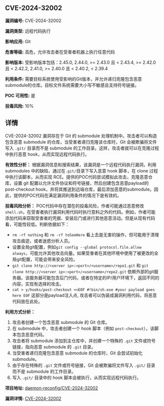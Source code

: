 ## CVE-2024-32002

**漏洞编号:** CVE-2024-32002

**漏洞类型:** 远程代码执行

**影响应用:** Git

**危害等级:** 高危，允许攻击者在受害者机器上执行任意代码

**影响版本:** 受影响版本包括：2.45.0, 2.44.0, >= 2.43.0 且 < 2.43.4, >= 2.42.0 且 < 2.42.2, 2.41.0, >= 2.40.0 且 < 2.40.2, < 2.39.4

**利用条件:** 需要目标系统使用受影响的Git版本，并允许递归克隆包含恶意submodule的仓库。目标文件系统需要大小写不敏感且支持符号链接。

**POC 可用性:** 是

**投毒风险:** 10%

## 详情

CVE-2024-32002 漏洞存在于 Git 的 submodule 处理机制中。攻击者可以构造包含恶意 submodule 的仓库，当受害者递归克隆该仓库时，Git 会被欺骗将文件写入 `.git/` 目录而不是 submodule 的工作目录。这样，攻击者就可以在克隆过程中执行恶意 hook，从而实现远程代码执行。

**有效性分析：**
根据漏洞信息和搜索结果，该漏洞是一个远程代码执行漏洞，利用 submodules 中的缺陷，通过在`.git/`目录下写入恶意 hook 脚本，在 clone 过程中执行该脚本，从而实现 RCE。提供的POC代码尝试模拟此攻击，克隆恶意仓库，设置 git 配置以允许文件协议和符号链接，然后创建包含恶意payload的post-checkout hook，并将其推送到远端仓库，最后添加恶意的submodule。因此，提供的POC代码在满足漏洞利用条件的情况下是有效的。

**投毒风险分析：**
POC代码中存在潜在的投毒风险，作者可能通过恶意修改`shell.sh`，在受害者执行漏洞利用代码时执行意料之外的代码。例如，作者可能添加代码来窃取受害者的凭据、安装后门或进行其他恶意活动。但是从现有代码看，可能性较低。判断依据如下：

*   `rm -rf nothing` 和 `rm -rf toSeeHere` 看上去是无害的操作，但可能用于清理攻击痕迹，或者迷惑分析人员。
*   设置全局git配置，例如`git config --global protocol.file.allow always`，可能允许其他攻击向量。如果受害者在其他环境中使用了被更改的全局git配置，可能会带来安全风险。
*   `git clone http://<server ip>:<port>/<username>/repo1.git` 和 `git clone http://<server ip>:<port>/<username>/repo2.git` 依赖外部的git服务器。该服务器可能包含后门代码，或者在特定的IP/用户环境下，返回不同的内容，实现有选择的攻击。
*   `cat > y/hooks/post-checkout <<EOF
#!bin/sh.exe
#your payload goes here
EOF` 这部分是payload注入点, 攻击者可以伪装成漏洞利用代码，将恶意代码放在此处。

**利用方式分析：**
1.  攻击者创建一个包含恶意 submodule 的 Git 仓库。
2.  在 submodule 中，攻击者创建一个 hook 脚本（例如 `post-checkout`），该脚本包含恶意代码。
3.  攻击者将 submodule 添加到主仓库中，并创建一个特殊的 `.git` 文件或符号链接，指向恶意 submodule 的 `.git` 目录。
4.  当受害者递归克隆包含恶意 submodule 的仓库时，Git 会尝试初始化 submodule。
5.  由于存在特殊的 `.git` 文件或符号链接，Git 会被欺骗将文件写入 `.git/` 目录而不是 submodule 的工作目录。
6.  写入 `.git/` 目录中的 hook 脚本会被执行，从而实现远程代码执行。

**项目地址:** [daemon-reconfig/CVE-2024-32002](https://github.com/daemon-reconfig/CVE-2024-32002)

**漏洞详情:** [CVE-2024-32002](https://nvd.nist.gov/vuln/detail/CVE-2024-32002)